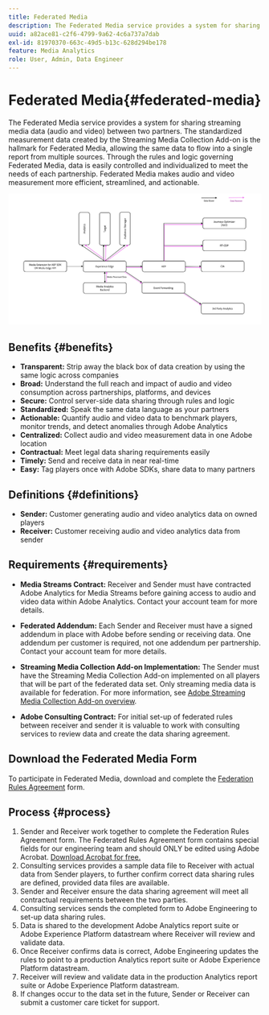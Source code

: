 ```yaml
---
title: Federated Media
description: The Federated Media service provides a system for sharing streaming media data between two partners.
uuid: a82ace81-c2f6-4799-9a62-4c6a737a7dab
exl-id: 81970370-663c-49d5-b13c-628d294be178
feature: Media Analytics
role: User, Admin, Data Engineer
---
```

# Federated Media{#federated-media}

The Federated Media service provides a system for sharing streaming media data (audio and video) between two partners.
The standardized measurement data created by the Streaming Media Collection Add-on is the hallmark for Federated Media, allowing the same data to flow into a single report from multiple sources.
Through the rules and logic governing Federated Media, data is easily controlled and individualized to meet the needs of each partnership.
Federated Media makes audio and video measurement more efficient, streamlined, and actionable.


![](assets/media-federated.png)

## Benefits {#benefits}

* **Transparent:** Strip away the black box of data creation by using the same logic across companies
* **Broad:** Understand the full reach and impact of audio and video consumption across partnerships, platforms, and devices
* **Secure:** Control server-side data sharing through rules and logic
* **Standardized:** Speak the same data language as your partners
* **Actionable:** Quantify audio and video data to benchmark players, monitor trends, and detect anomalies through Adobe Analytics
* **Centralized:** Collect audio and video measurement data in one Adobe location
* **Contractual:** Meet legal data sharing requirements easily
* **Timely:** Send and receive data in near real-time
* **Easy:** Tag players once with Adobe SDKs, share data to many partners

## Definitions {#definitions}

* **Sender:** Customer generating audio and video analytics data on owned players
* **Receiver:** Customer receiving audio and video analytics data from sender

## Requirements {#requirements}

* **Media Streams Contract:** Receiver and Sender must have contracted Adobe Analytics for Media Streams before gaining access to audio and video data within Adobe Analytics. Contact your account team for more details.
* **Federated Addendum:** Each Sender and Receiver must have a signed addendum in place with Adobe before sending or receiving data. One addendum per customer is required, not one addendum per partnership. Contact your account team for more details.

* **Streaming Media Collection Add-on Implementation:** The Sender must have the Streaming Media Collection Add-on implemented on all players that will be part of the federated data set. Only streaming media data is available for federation. For more information, see [Adobe Streaming Media Collection Add-on overview](/help/media-overview.md).

* **Adobe Consulting Contract:** For initial set-up of federated rules between receiver and sender it is valuable to work with consulting services to review data and create the data sharing agreement.

## Download the Federated Media Form

To participate in Federated Media, download and complete the [Federation Rules Agreement](assets/federated_analytics_form.pdf) form.

## Process {#process}

1. Sender and Receiver work together to complete the Federation Rules Agreement form. The Federated Rules Agreement form contains special fields for our engineering team and should ONLY be edited using Adobe Acrobat. [Download Acrobat for free.](https://get.adobe.com/reader/)
1. Consulting services provides a sample data file to Receiver with actual data from Sender players, to further confirm correct data sharing rules are defined, provided data files are available.
1. Sender and Receiver ensure the data sharing agreement will meet all contractual requirements between the two parties.
1. Consulting services sends the completed form to Adobe Engineering to set-up data sharing rules.
1. Data is shared to the development Adobe Analytics report suite or Adobe Experience Platform datastream where Receiver will review and validate data.
1. Once Receiver confirms data is correct, Adobe Engineering updates the rules to point to a production Analytics report suite or Adobe Experience Platform datastream.
1. Receiver will review and validate data in the production Analytics report suite or Adobe Experience Platform datastream.
1. If changes occur to the data set in the future, Sender or Receiver can submit a customer care ticket for support.
